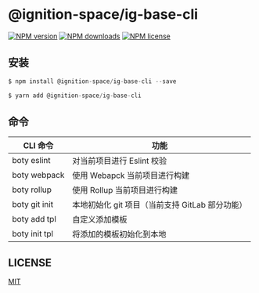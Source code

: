 # @ignition-space/ig-base-cli

[![NPM version][npm-ver-img]][npm-url]
[![NPM downloads][npm-dl-img]][npm-url]
[![NPM license][npm-lc-img]][npm-url]

## 安装
```jsx
$ npm install @ignition-space/ig-base-cli --save

$ yarn add @ignition-space/ig-base-cli

```
## 命令
| CLI 命令 | 功能 |
| --- | --- |
| boty eslint | 对当前项目进行 Eslint 校验 |
| boty webpack | 使用 Webapck 当前项目进行构建  |
| boty rollup | 使用 Rollup 当前项目进行构建  |
| boty git init | 本地初始化 git 项目（当前支持 GitLab 部分功能）  |
| boty add tpl | 自定义添加模板 |
| boty init tpl | 将添加的模板初始化到本地 |

## LICENSE

[MIT](https://en.wikipedia.org/wiki/MIT_License)


[npm-ver-img]: https://img.shields.io/npm/v/@ignition-space/ig-base-cli?style=flat-square
[npm-dl-img]: https://img.shields.io/npm/dm/@ignition-space/ig-base-cli.svg?style=flat-square
[npm-lc-img]: https://img.shields.io/npm/l/@ignition-space/ig-base-cli.svg?style=flat-square
[npm-url]: https://www.npmjs.com/package/@ignition-space/ig-base-cli
